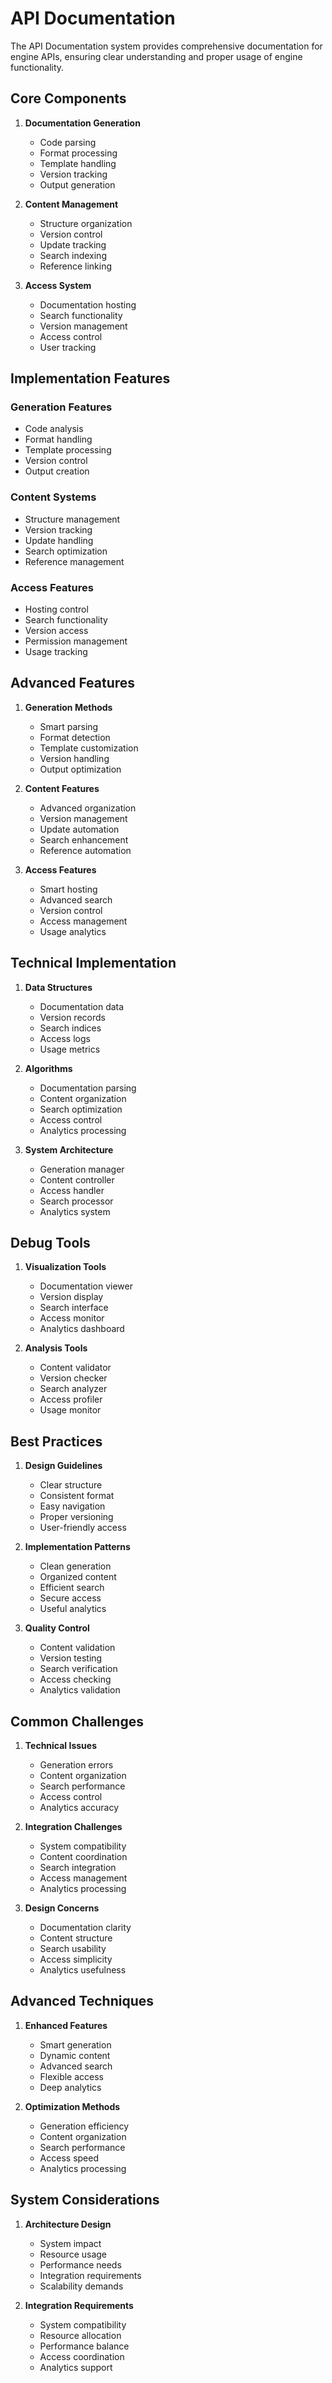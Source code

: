# API Documentation

The API Documentation system provides comprehensive documentation for engine APIs, ensuring clear understanding and proper usage of engine functionality.

## Core Components

1. **Documentation Generation**
   - Code parsing
   - Format processing
   - Template handling
   - Version tracking
   - Output generation

2. **Content Management**
   - Structure organization
   - Version control
   - Update tracking
   - Search indexing
   - Reference linking

3. **Access System**
   - Documentation hosting
   - Search functionality
   - Version management
   - Access control
   - User tracking

## Implementation Features

### Generation Features
- Code analysis
- Format handling
- Template processing
- Version control
- Output creation

### Content Systems
- Structure management
- Version tracking
- Update handling
- Search optimization
- Reference management

### Access Features
- Hosting control
- Search functionality
- Version access
- Permission management
- Usage tracking

## Advanced Features

1. **Generation Methods**
   - Smart parsing
   - Format detection
   - Template customization
   - Version handling
   - Output optimization

2. **Content Features**
   - Advanced organization
   - Version management
   - Update automation
   - Search enhancement
   - Reference automation

3. **Access Features**
   - Smart hosting
   - Advanced search
   - Version control
   - Access management
   - Usage analytics

## Technical Implementation

1. **Data Structures**
   - Documentation data
   - Version records
   - Search indices
   - Access logs
   - Usage metrics

2. **Algorithms**
   - Documentation parsing
   - Content organization
   - Search optimization
   - Access control
   - Analytics processing

3. **System Architecture**
   - Generation manager
   - Content controller
   - Access handler
   - Search processor
   - Analytics system

## Debug Tools

1. **Visualization Tools**
   - Documentation viewer
   - Version display
   - Search interface
   - Access monitor
   - Analytics dashboard

2. **Analysis Tools**
   - Content validator
   - Version checker
   - Search analyzer
   - Access profiler
   - Usage monitor

## Best Practices

1. **Design Guidelines**
   - Clear structure
   - Consistent format
   - Easy navigation
   - Proper versioning
   - User-friendly access

2. **Implementation Patterns**
   - Clean generation
   - Organized content
   - Efficient search
   - Secure access
   - Useful analytics

3. **Quality Control**
   - Content validation
   - Version testing
   - Search verification
   - Access checking
   - Analytics validation

## Common Challenges

1. **Technical Issues**
   - Generation errors
   - Content organization
   - Search performance
   - Access control
   - Analytics accuracy

2. **Integration Challenges**
   - System compatibility
   - Content coordination
   - Search integration
   - Access management
   - Analytics processing

3. **Design Concerns**
   - Documentation clarity
   - Content structure
   - Search usability
   - Access simplicity
   - Analytics usefulness

## Advanced Techniques

1. **Enhanced Features**
   - Smart generation
   - Dynamic content
   - Advanced search
   - Flexible access
   - Deep analytics

2. **Optimization Methods**
   - Generation efficiency
   - Content organization
   - Search performance
   - Access speed
   - Analytics processing

## System Considerations

1. **Architecture Design**
   - System impact
   - Resource usage
   - Performance needs
   - Integration requirements
   - Scalability demands

2. **Integration Requirements**
   - System compatibility
   - Resource allocation
   - Performance balance
   - Access coordination
   - Analytics support

